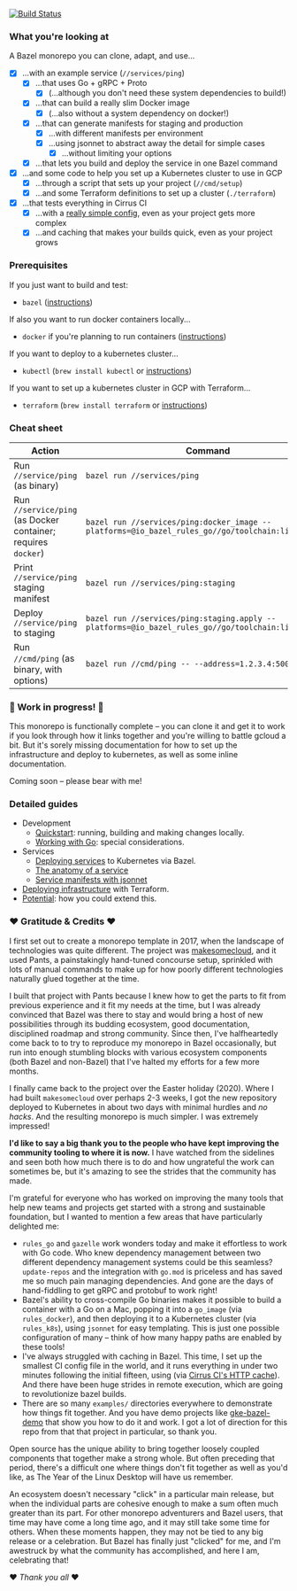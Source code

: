 [![Build Status](https://api.cirrus-ci.com/github/enginoid/monorepo-base.svg)](https://cirrus-ci.com/github/enginoid/monorepo-base)

### What you're looking at

A Bazel monorepo you can clone, adapt, and use...

  - [x] ...with an example service (`//services/ping`)
    - [x] ...that uses Go + gRPC + Proto
      - [x] (...although you don't need these system dependencies to build!)
    - [x] ...that can build a really slim Docker image
      - [x] (...also without a system dependency on docker!)
    - [x] ...that can generate manifests for staging and production
      - [x] ...with different manifests per environment
      - [x] ...using jsonnet to abstract away the detail for simple cases
        - [x] ...without limiting your options
    - [x] ...that lets you build and deploy the service in one Bazel command
  - [x] ...and some code to help you set up a Kubernetes cluster to use in GCP
    - [x] ...through a script that sets up your project (`//cmd/setup`)
    - [x] ...and some Terraform definitions to set up a cluster (`./terraform`)
  - [x] ...that tests everything in Cirrus CI
    - [x] ...with a [really simple config](./.cirrus.yml), even as your project gets more complex
    - [x] ...and caching that makes your builds quick, even as your project grows

### Prerequisites

If you just want to build and test:
   * `bazel` ([instructions](https://docs.bazel.build/versions/master/install.html))

If also you want to run docker containers locally...
   * `docker` if you're planning to run containers ([instructions](https://docs.docker.com/get-docker/))

If you want to deploy to a kubernetes cluster...
   * `kubectl` (`brew install kubectl` or [instructions](https://kubernetes.io/docs/tasks/tools/install-kubectl/))
 
If you want to set up a kubernetes cluster in GCP with Terraform...
   * `terraform` (`brew install terraform` or [instructions](https://learn.hashicorp.com/terraform/getting-started/install.html#installing-terraform))

### Cheat sheet

| Action | Command |
| --- | --- |
| Run `//service/ping` (as binary) | `bazel run //services/ping` |
| Run `//service/ping` (as Docker container; requires `docker`) | `bazel run //services/ping:docker_image --platforms=@io_bazel_rules_go//go/toolchain:linux_amd64` |
| Print `//service/ping` staging manifest | `bazel run //services/ping:staging` |
| Deploy `//service/ping` to staging | `bazel run //services/ping:staging.apply --platforms=@io_bazel_rules_go//go/toolchain:linux_amd64` |
| Run `//cmd/ping` (as binary, with options) | `bazel run //cmd/ping -- --address=1.2.3.4:50051` |

### 🚧 Work in progress! 🚧

This monorepo is functionally complete – you can clone it and get it to work if you look through how it links together and you're willing to battle gcloud a bit. But it's sorely missing documentation for how to set up the infrastructure and deploy to kubernetes, as well as some inline documentation.

Coming soon – please bear with me!

### Detailed guides

 * Development
     * [Quickstart](./docs/development/quickstart.md): running, building and making changes locally.
     * [Working with Go](./docs/development/working-with-go.md): special considerations.
 * Services
     * [Deploying services](./docs/services/deploying.md) to Kubernetes via Bazel.
     * [The anatomy of a service](./docs/services/anatomy.md)
     * [Service manifests with jsonnet](./docs/services/manifests.md)
 * [Deploying infrastructure](./docs/deploying-infrastructure.md) with Terraform.
 * [Potential](./docs/potential.md): how you could extend this.

### ❤️ ️Gratitude & Credits ❤️ ️

I first set out to create a monorepo template in 2017, when the landscape of technologies was quite different. The project was [makesomecloud](https://github.com/enginoid/makesomecloud), and it used Pants, a painstakingly hand-tuned concourse setup, sprinkled with lots of manual commands to make up for how poorly different technologies naturally glued together at the time. 

I built that project with Pants because I knew how to get the parts to fit from previous experience and it fit my needs at the time, but I was already convinced that Bazel was there to stay and would bring a host of new possibilities through its budding ecosystem, good documentation, disciplined roadmap and strong community. Since then, I've halfheartedly come back to to try to reproduce my monorepo in Bazel occasionally, but run into enough stumbling blocks with various ecosystem components (both Bazel and non-Bazel) that I've halted my efforts for a few more months.

I finally came back to the project over the Easter holiday (2020). Where I had built `makesomecloud` over perhaps 2-3 weeks, I got the new repository deployed to Kubernetes in about two days with minimal hurdles and _no hacks_. And the resulting monorepo is much simpler. I was extremely impressed!

**I'd like to say a big thank you to the people who have kept improving the community tooling to where it is now.** I have watched from the sidelines and seen both how much there is to do and how ungrateful the work can sometimes be, but it's amazing to see the strides that the community has made.

I'm grateful for everyone who has worked on improving the many tools that help new teams and projects get started with a strong and sustainable foundation, but I wanted to mention a few areas that have particularly delighted me:

 * `rules_go` and `gazelle` work wonders today and make it effortless to work with Go code. Who knew dependency management between two different dependency management systems could be this seamless? `update-repos` and the integration with `go.mod` is priceless and has saved me so much pain managing dependencies. And gone are the days of hand-fiddling to get gRPC and protobuf to work right!
 * Bazel's ability to cross-compile Go binaries makes it possible to build a container with a Go on a Mac, popping it into a `go_image` (via `rules_docker`), and then deploying it to a Kubernetes cluster (via `rules_k8s`), using `jsonnet` for easy templating. This is just one possible configuration of many – think of how many happy paths are enabled by these tools!
 * I've always struggled with caching in Bazel. This time, I set up the smallest CI config file in the world, and it runs everything in under two minutes following the initial fifteen, using (via [Cirrus CI's HTTP cache](https://cirrus-ci.org/guide/writing-tasks/#http-cache)). And there have been huge strides in remote execution, which are going to revolutionize bazel builds.
 * There are so many `examples/` directories everywhere to demonstrate how things fit together. And you have demo projects like [gke-bazel-demo](https://github.com/GoogleCloudPlatform/gke-bazel-demo) that show you how to do it and work. I got a lot of direction for this repo from that that project in particular, so thank you.
 
Open source has the unique ability to bring together loosely coupled components that together make a strong whole. But often preceding that period, there's a difficult one where things don't fit together as well as you'd like, as The Year of the Linux Desktop will have us remember.

An ecosystem doesn't necessary "click" in a particular main release, but when the individual parts are cohesive enough to make a sum often much greater than its part. For other monorepo adventurers and Bazel users, that time may have come a long time ago, and it may still take some time for others. When these moments happen, they may not be tied to any big release or a celebration. But Bazel has finally just "clicked" for me, and I'm awestruck by what the community has accomplished, and here I am, celebrating that!

❤️ _Thank you all_ ❤️
